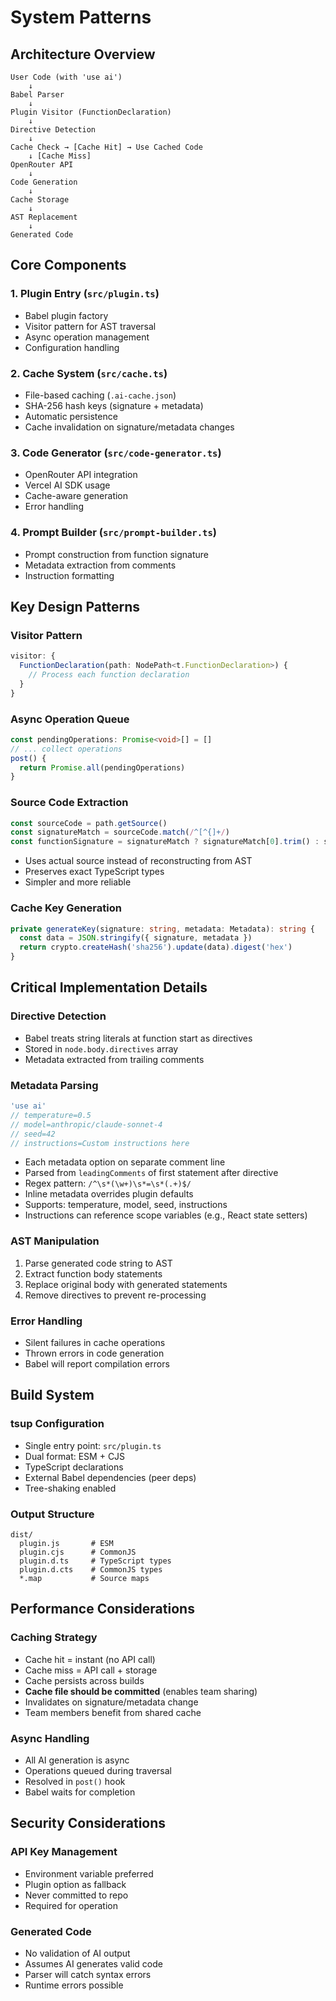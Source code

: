 # System Patterns

## Architecture Overview

```
User Code (with 'use ai')
    ↓
Babel Parser
    ↓
Plugin Visitor (FunctionDeclaration)
    ↓
Directive Detection
    ↓
Cache Check → [Cache Hit] → Use Cached Code
    ↓ [Cache Miss]
OpenRouter API
    ↓
Code Generation
    ↓
Cache Storage
    ↓
AST Replacement
    ↓
Generated Code
```

## Core Components

### 1. Plugin Entry (`src/plugin.ts`)
- Babel plugin factory
- Visitor pattern for AST traversal
- Async operation management
- Configuration handling

### 2. Cache System (`src/cache.ts`)
- File-based caching (`.ai-cache.json`)
- SHA-256 hash keys (signature + metadata)
- Automatic persistence
- Cache invalidation on signature/metadata changes

### 3. Code Generator (`src/code-generator.ts`)
- OpenRouter API integration
- Vercel AI SDK usage
- Cache-aware generation
- Error handling

### 4. Prompt Builder (`src/prompt-builder.ts`)
- Prompt construction from function signature
- Metadata extraction from comments
- Instruction formatting

## Key Design Patterns

### Visitor Pattern
```typescript
visitor: {
  FunctionDeclaration(path: NodePath<t.FunctionDeclaration>) {
    // Process each function declaration
  }
}
```

### Async Operation Queue
```typescript
const pendingOperations: Promise<void>[] = []
// ... collect operations
post() {
  return Promise.all(pendingOperations)
}
```

### Source Code Extraction
```typescript
const sourceCode = path.getSource()
const signatureMatch = sourceCode.match(/^[^{]+/)
const functionSignature = signatureMatch ? signatureMatch[0].trim() : sourceCode
```
- Uses actual source instead of reconstructing from AST
- Preserves exact TypeScript types
- Simpler and more reliable

### Cache Key Generation
```typescript
private generateKey(signature: string, metadata: Metadata): string {
  const data = JSON.stringify({ signature, metadata })
  return crypto.createHash('sha256').update(data).digest('hex')
}
```

## Critical Implementation Details

### Directive Detection
- Babel treats string literals at function start as directives
- Stored in `node.body.directives` array
- Metadata extracted from trailing comments

### Metadata Parsing
```typescript
'use ai'
// temperature=0.5
// model=anthropic/claude-sonnet-4
// seed=42
// instructions=Custom instructions here
```
- Each metadata option on separate comment line
- Parsed from `leadingComments` of first statement after directive
- Regex pattern: `/^\s*(\w+)\s*=\s*(.+)$/`
- Inline metadata overrides plugin defaults
- Supports: temperature, model, seed, instructions
- Instructions can reference scope variables (e.g., React state setters)

### AST Manipulation
1. Parse generated code string to AST
2. Extract function body statements
3. Replace original body with generated statements
4. Remove directives to prevent re-processing

### Error Handling
- Silent failures in cache operations
- Thrown errors in code generation
- Babel will report compilation errors

## Build System

### tsup Configuration
- Single entry point: `src/plugin.ts`
- Dual format: ESM + CJS
- TypeScript declarations
- External Babel dependencies (peer deps)
- Tree-shaking enabled

### Output Structure
```
dist/
  plugin.js       # ESM
  plugin.cjs      # CommonJS
  plugin.d.ts     # TypeScript types
  plugin.d.cts    # CommonJS types
  *.map           # Source maps
```

## Performance Considerations

### Caching Strategy
- Cache hit = instant (no API call)
- Cache miss = API call + storage
- Cache persists across builds
- **Cache file should be committed** (enables team sharing)
- Invalidates on signature/metadata change
- Team members benefit from shared cache

### Async Handling
- All AI generation is async
- Operations queued during traversal
- Resolved in `post()` hook
- Babel waits for completion

## Security Considerations

### API Key Management
- Environment variable preferred
- Plugin option as fallback
- Never committed to repo
- Required for operation

### Generated Code
- No validation of AI output
- Assumes AI generates valid code
- Parser will catch syntax errors
- Runtime errors possible
